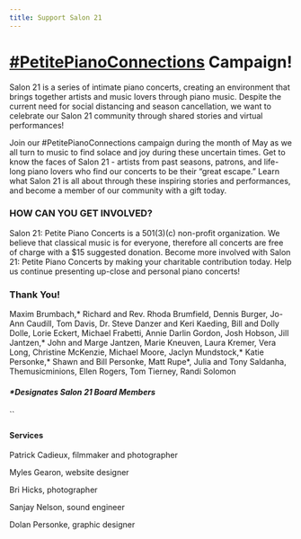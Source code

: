 ```yaml
---
title: Support Salon 21
---
```

# [\#PetitePianoConnections](<https://charity.gofundme.com/o/en/campaign/salon-21-petite-piano-connections>) Campaign!



Salon 21 is a series of intimate piano concerts, creating an environment that brings together artists and music lovers through piano music. Despite the current need for social distancing and season cancellation, we want to celebrate our Salon 21 community through shared stories and virtual performances!

Join our #PetitePianoConnections campaign during the month of May as we all turn to music to find solace and joy during these uncertain times. Get to know the faces of Salon 21 - artists from past seasons, patrons, and life-long piano lovers who find our concerts to be their “great escape.” Learn what Salon 21 is all about through these inspiring stories and performances, and become a member of our community with a gift today.

### HOW CAN YOU GET INVOLVED?

Salon 21: Petite Piano Concerts is a 501(3)(c) non-profit organization. We believe that classical music is for everyone, therefore all concerts are free of charge with a $15 suggested donation. Become more involved with Salon 21: Petite Piano Concerts by making your charitable contribution today. Help us continue presenting up-close and personal piano concerts!

### Thank You!

Maxim Brumbach,\* Richard and Rev. Rhoda Brumfield, Dennis Burger, Jo-Ann Caudill, Tom Davis, Dr. Steve Danzer and Keri Kaeding, Bill and Dolly Dolle, Lorie Eckert, Michael Frabetti, Annie Darlin Gordon, Josh Hobson, Jill Jantzen,\* John and Marge Jantzen, Marie Kneuven, Laura Kremer, Vera Long, Christine McKenzie, Michael Moore, Jaclyn Mundstock,\* Katie Personke,\* Shawn and Bill Personke, Matt Rupe*, Julia and Tony Saldanha, Themusicminions, Ellen Rogers, Tom Tierney, Randi Solomon

##### \*Designates Salon 21 Board Members

``

#### Services

Patrick Cadieux, filmmaker and photographer

Myles Gearon, website designer

Bri Hicks, photographer

Sanjay Nelson, sound engineer

Dolan Personke, graphic designer